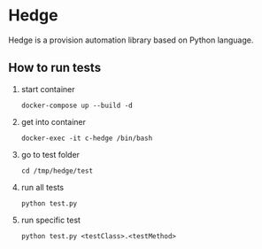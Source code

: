 # Hedge

Hedge is a provision automation library based on Python language.

## How to run tests

1. start container
    ```
    docker-compose up --build -d
    ```
2. get into container
    ```
    docker-exec -it c-hedge /bin/bash
    ```
3. go to test folder
    ```
    cd /tmp/hedge/test
    ```
4. run all tests
    ```
    python test.py
    ```

5. run specific test
    ```
    python test.py <testClass>.<testMethod>
    ```
